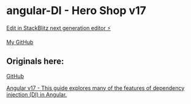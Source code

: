 # angular-DI - Hero Shop v17

[Edit in StackBlitz next generation editor ⚡️](https://stackblitz.com/~/github.com/igor2000xp/angular-DI)

[My GitHub](https://github.com/igor2000xp/angular-DI)



## Originals here:
[GitHub](https://v17.angular.io/generated/live-examples/dependency-injection-in-action/stackblitz.html)

[Angular v17 - This guide explores many of the features of dependency injection (DI) in Angular.](https://v17.angular.io/guide/dependency-injection-in-action#dependency-injection-in-action)